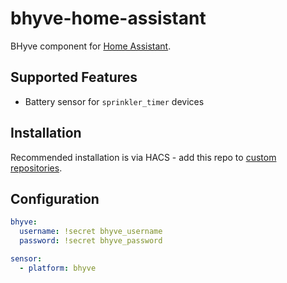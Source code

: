 # bhyve-home-assistant

BHyve component for [Home Assistant](https://www.home-assistant.io/).

## Supported Features
* Battery sensor for `sprinkler_timer` devices

## Installation

Recommended installation is via HACS - add this repo to [custom repositories](https://hacs.xyz/docs/navigation/settings#custom-repositories).

## Configuration

```yaml
bhyve:
  username: !secret bhyve_username
  password: !secret bhyve_password

sensor:
  - platform: bhyve
```

